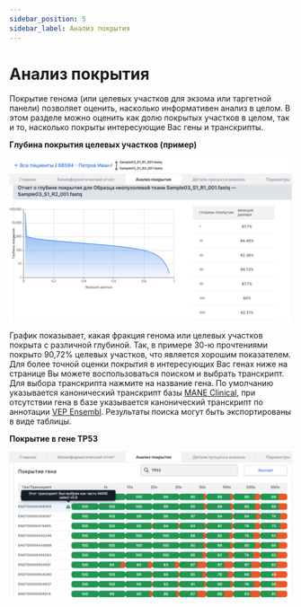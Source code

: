 ```yaml
---
sidebar_position: 5
sidebar_label: Анализ покрытия
---
```


# Анализ покрытия

Покрытие генома (или целевых участков для экзома или таргетной панели) позволяет оценить, насколько информативен анализ в целом. В этом разделе можно оценить как долю покрытых участков в целом, так и то, насколько покрыты интересующие Вас гены и транскрипты.

**Глубина покрытия целевых участков (пример)**

![Coverage analysis](/img/rus/36-coverage-analysis.png)

График показывает, какая фракция генома или целевых участков покрыта с различной глубиной. Так, в примере 30-ю прочтениями покрыто 90,72% целевых участков, что является хорошим показателем.
Для более точной оценки покрытия в интересующих Вас генах ниже на странице Вы можете воспользоваться поиском и выбрать транскрипт. Для выбора транскрипта нажмите на название гена. По умолчанию указывается канонический транскрипт базы [MANE Clinical](https://www.ncbi.nlm.nih.gov/refseq/MANE/), при отсутствии гена в базе указывается канонический транскрипт по аннотации [VEP Ensembl](https://www.ensembl.org/info/docs/tools/vep/index.html). Результаты поиска могут быть экспортированы в виде таблицы.

**Покрытие в гене TP53**

![Gene coverage](/img/rus/37-gene-coverage.png)
